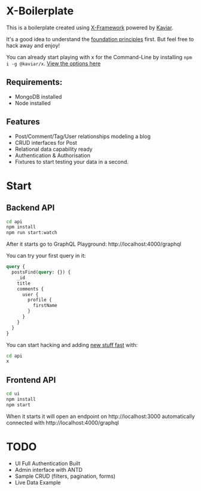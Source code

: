 # X-Boilerplate

This is a boilerplate created using [X-Framework](https://www.kaviarjs.com/docs/x-framework-introduction) powered by [Kaviar](https://kaviarjs.com).

It's a good idea to understand the [foundation principles](https://www.kaviarjs.com/docs/package-core) first. But feel free to hack away and enjoy!

You can already start playing with x for the Command-Line by installing `npm i -g @kaviar/x`. [View the options here](https://www.kaviarjs.com/docs/package-x-generator-bundle)

## Requirements:

- MongoDB installed
- Node installed

## Features

- Post/Comment/Tag/User relationships modeling a blog
- CRUD interfaces for Post
- Relational data capability ready
- Authentication & Authorisation
- Fixtures to start testing your data in a second.

# Start

## Backend API

```bash
cd api
npm install
npm run start:watch
```

After it starts go to GraphQL Playground: http://localhost:4000/graphql

You can try your first query in it:

```graphql
query {
  postsFind(query: {}) {
    _id
    title
    comments {
      user {
        profile {
          firstName
        }
      }
    }
  }
}
```

You can start hacking and adding [new stuff fast](https://www.kaviarjs.com/docs/package-x-generator-bundle) with:

```bash
cd api
x
```

## Frontend API

```bash
cd ui
npm install
npm start
```

When it starts it will open an endpoint on http://localhost:3000 automatically connected with http://localhost:4000/graphql

# TODO

- UI Full Authentication Built
- Admin interface with ANTD
- Sample CRUD (filters, pagination, forms)
- Live Data Example
